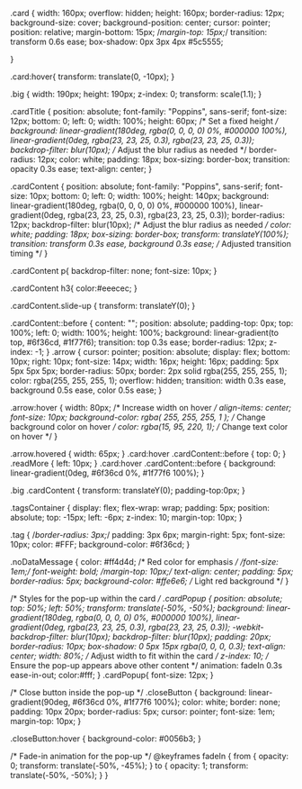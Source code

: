.card {
  width: 160px;
  overflow: hidden;
  height: 160px;
  border-radius: 12px;
  background-size: cover;
  background-position: center;
  cursor: pointer;
  position: relative;
  margin-bottom: 15px;
  /*margin-top: 15px;*/
  transition: transform 0.6s ease;
  box-shadow: 0px 3px 4px #5c5555;

}

.card:hover{
  transform: translate(0, -10px);
}

.big {
  width: 190px;
  height: 190px;
  z-index: 0;
  transform: scale(1.1);
}

.cardTitle {
  position: absolute;
  font-family: "Poppins", sans-serif;
  font-size: 12px;
  bottom: 0;
  left: 0;
  width: 100%;
  height: 60px; /* Set a fixed height */
  background: linear-gradient(180deg, rgba(0, 0, 0, 0) 0%, #000000 100%),
    linear-gradient(0deg, rgba(23, 23, 25, 0.3), rgba(23, 23, 25, 0.3));
  backdrop-filter: blur(10px); /* Adjust the blur radius as needed */
  border-radius: 12px;
  color: white;
  padding: 18px;
  box-sizing: border-box;
  transition: opacity 0.3s ease;
  text-align: center;
}

.cardContent {
  position: absolute;
  font-family: "Poppins", sans-serif;
  font-size: 10px;
  bottom: 0;
  left: 0;
  width: 100%;
  height: 140px;
  background: linear-gradient(180deg, rgba(0, 0, 0, 0) 0%, #000000 100%),
    linear-gradient(0deg, rgba(23, 23, 25, 0.3), rgba(23, 23, 25, 0.3));
  border-radius: 12px;
    backdrop-filter: blur(10px); /* Adjust the blur radius as needed */
  color: white;
  padding: 18px;
  box-sizing: border-box;
  transform: translateY(100%);
  transition: transform 0.3s ease, background 0.3s ease; /* Adjusted transition timing */
}

.cardContent p{
  backdrop-filter: none;
  font-size: 10px;
}

.cardContent h3{
  color:#eeecec;
}

.cardContent.slide-up {
  transform: translateY(0);
}

.cardContent::before {
  content: "";
  position: absolute;
  padding-top: 0px;
  top: 100%;
  left: 0;
  width: 100%;
  height: 100%;
  background: linear-gradient(to top, #6f36cd, #1f77f6);
  transition: top 0.3s ease;
  border-radius: 12px;
  z-index: -1;
}
.arrow {
 cursor: pointer;
    position: absolute;
    display: flex;
    bottom: 10px;
    right: 10px;
    font-size: 14px;
    width: 16px;
    height: 16px;
    padding: 5px 5px 5px 5px;
    border-radius: 50px;
    border: 2px solid rgba(255, 255, 255, 1);
    color: rgba(255, 255, 255, 1);
    overflow: hidden;
    transition: width 0.3s ease, background 0.5s ease, color 0.5s ease;
}

.arrow:hover {
  width: 80px; /* Increase width on hover */
  align-items: center;
  font-size: 10px;
  background-color: rgba(
    255,
    255,
    255,
    1
  ); /* Change background color on hover */
  color: rgba(15, 95, 220, 1); /* Change text color on hover */
}

.arrow.hovered {
  width: 65px;
}
.card:hover .cardContent::before {
  top: 0;
}
.readMore {
  left: 10px;
}
.card:hover .cardContent::before {
  background: linear-gradient(0deg, #6f36cd 0%, #1f77f6 100%);
}

.big .cardContent {
  transform: translateY(0);
  padding-top:0px;
}


.tagsContainer {
  display: flex;
  flex-wrap: wrap;
  padding: 5px;
  position: absolute;
  top: -15px;
  left: -6px;
  z-index: 10;
  margin-top: 10px;
}

.tag {
  /*border-radius: 3px;*/
  padding: 3px 6px;
  margin-right: 5px;
  font-size: 10px;
  color: #FFF;
  background-color: #6f36cd; 
}

.noDataMessage {
  color: #ff4d4d; /* Red color for emphasis */
  /*font-size: 1em;*/
  font-weight: bold;
  /*margin-top: 10px;*/
  text-align: center;
  padding: 5px;
  border-radius: 5px;
  background-color: #ffe6e6; /* Light red background */
}


/* Styles for the pop-up within the card */
.cardPopup {
  position: absolute;
  top: 50%;
  left: 50%;
  transform: translate(-50%, -50%);
  background: linear-gradient(180deg, rgba(0, 0, 0, 0) 0%, #000000 100%), linear-gradient(0deg, rgba(23, 23, 25, 0.3), rgba(23, 23, 25, 0.3));
    -webkit-backdrop-filter: blur(10px);
    backdrop-filter: blur(10px);
  padding: 20px;
  border-radius: 10px;
  box-shadow: 0 5px 15px rgba(0, 0, 0, 0.3);
  text-align: center;
  width: 80%; /* Adjust width to fit within the card */
  z-index: 10; /* Ensure the pop-up appears above other content */
  animation: fadeIn 0.3s ease-in-out;
  color:#fff;
}
.cardPopup{
  font-size: 12px;
}

/* Close button inside the pop-up */
.closeButton {
background: linear-gradient(90deg, #6f36cd 0%, #1f77f6 100%);
color: white;
  border: none;
  padding: 10px 20px;
  border-radius: 5px;
  cursor: pointer;
  font-size: 1em;
  margin-top: 10px;
}

.closeButton:hover {
  background-color: #0056b3;
}

/* Fade-in animation for the pop-up */
@keyframes fadeIn {
  from {
    opacity: 0;
    transform: translate(-50%, -45%);
  }
  to {
    opacity: 1;
    transform: translate(-50%, -50%);
  }
}
